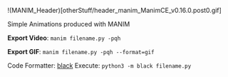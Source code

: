 !(MANIM_Header)[otherStuff/header_manim_ManimCE_v0.16.0.post0.gif]

Simple Animations produced with MANIM



__Export Video__: ```manim filename.py -pqh```


__Export GIF__: ```manim filename.py -pqh --format=gif```



Code Formatter: [black](https://github.com/psf/black)
Execute:  ```python3 -m black filename.py```
